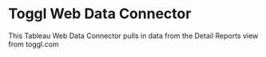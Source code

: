 # Toggl Web Data Connector
This Tableau Web Data Connector pulls in data from the Detail Reports view from toggl.com
